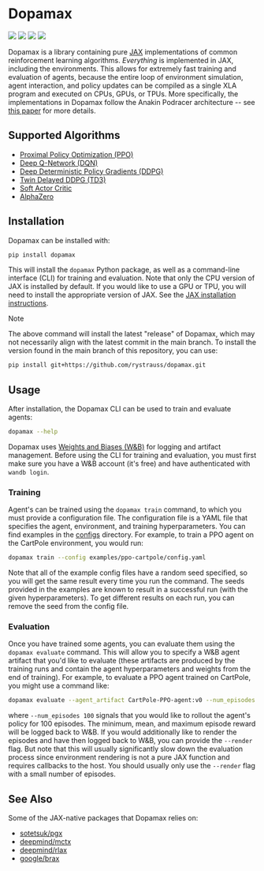 [1]: https://github.com/google/jax

[2]: https://arxiv.org/abs/2104.06272

# Dopamax

<p>
       <a href="https://pypi.python.org/pypi/dopamax">
        <img src="https://img.shields.io/pypi/pyversions/dopamax.svg" /></a>
       <a href= "https://badge.fury.io/py/dopamax">
        <img src="https://badge.fury.io/py/dopamax.svg" /></a>
       <a href= "https://github.com/rystrau/dopamax/blob/master/LICENSE.md">
        <img src="https://img.shields.io/badge/license-MIT-blue.svg" /></a>
       <a href= "https://github.com/psf/black">
        <img src="https://img.shields.io/badge/code%20style-black-000000.svg" /></a>
</p>

Dopamax is a library containing pure [JAX][1] implementations of common reinforcement learning algorithms. _Everything_
is implemented in JAX, including the environments. This allows for extremely fast training and evaluation of agents,
because the entire loop of environment simulation, agent interaction, and policy updates can be compiled as a single
XLA program and executed on CPUs, GPUs, or TPUs. More specifically, the implementations in Dopamax follow the
Anakin Podracer architecture -- see [this paper][2] for more details.

## Supported Algorithms

- [Proximal Policy Optimization (PPO)](src/dopamax/agents/anakin/ppo.py)
- [Deep Q-Network (DQN)](src/dopamax/agents/anakin/dqn.py)
- [Deep Deterministic Policy Gradients (DDPG)](src/dopamax/agents/anakin/ddpg.py)
- [Twin Delayed DDPG (TD3)](src/dopamax/agents/anakin/ddpg.py)
- [Soft Actor Critic](src/dopamax/agents/anakin/sac.py)
- [AlphaZero](src/dopamax/agents/anakin/alphazero.py)

## Installation

Dopamax can be installed with:

```bash
pip install dopamax
```

This will install the `dopamax` Python package, as well as a command-line interface (CLI) for training and evaluation.
Note that only the CPU version of JAX is installed by default. If you would like to use a GPU or TPU, you will need to
install the appropriate version of JAX. See the
[JAX installation instructions](https://github.com/google/jax#installation).

> [!NOTE]  
> The above command will install the latest "release" of Dopamax, which may not necessarily align with the latest
> commit in the main branch. To install the version found in the main branch of this repository, you can use:
> ```bash
> pip install git+https://github.com/rystrauss/dopamax.git
> ```

## Usage

After installation, the Dopamax CLI can be used to train and evaluate agents:

```bash
dopamax --help
```

Dopamax uses [Weights and Biases (W&B)](https://wandb.ai/site) for logging and artifact management. Before using the CLI
for training and evaluation, you must first make sure you have a W&B account (it's free) and have authenticated
with `wandb login`.

### Training

Agent's can be trained using the `dopamax train` command, to which you must provide a configuration file. The
configuration file is a YAML file that specifies the agent, environment, and training hyperparameters. You can find
examples in the [configs](configs) directory. For example, to train a PPO agent on the CartPole environment, you would
run:

```bash
dopamax train --config examples/ppo-cartpole/config.yaml
```

Note that all of the example config files have a random seed specified, so you will get the same result every time you
run the command. The seeds provided in the examples are known to result in a successful run (with the given
hyperparameters). To get different results on each run, you can remove the seed from the config file.

### Evaluation

Once you have trained some agents, you can evaluate them using the `dopamax evaluate` command. This will allow you to
specify a W&B agent artifact that you'd like to evaluate (these artifacts are produced by the training runs and
contain the agent hyperparameters and weights from the end of training). For example, to evaluate a PPO agent trained
on CartPole, you might use a command like:

```bash
dopamax evaluate --agent_artifact CartPole-PPO-agent:v0 --num_episodes 100
```

where `--num_episodes 100` signals that you would like to rollout the agent's policy for 100 episodes. The minimum,
mean, and maximum episode reward will be logged back to W&B. If you would additionally like to render the episodes and
have then logged back to W&B, you can provide the `--render` flag. But note that this will usually significantly slow
down the evaluation process since environment rendering is not a pure JAX function and requires callbacks to the host.
You should usually only use the `--render` flag with a small number of episodes.

## See Also

Some of the JAX-native packages that Dopamax relies on:
- [sotetsuk/pgx](https://github.com/sotetsuk/pgx)
- [deepmind/mctx](https://github.com/deepmind/mctx)
- [deepmind/rlax](https://github.com/deepmind/rlax)
- [google/brax](https://github.com/google/brax)
